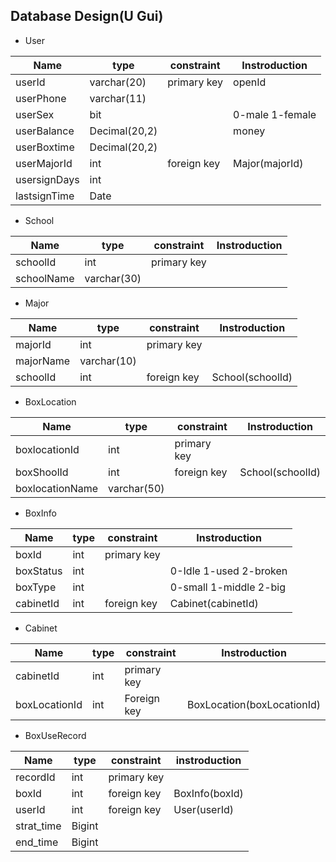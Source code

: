 ## Database Design(U Gui)

* User

| Name         | type          | constraint  | Instroduction   |
| ------------ | ------------- | ----------- | --------------- |
| userId       | varchar(20)   | primary key | openId          |
| userPhone    | varchar(11)   |             |                 |
| userSex      | bit           |             | 0-male 1-female |
| userBalance  | Decimal(20,2) |             | money           |
| userBoxtime  | Decimal(20,2) |             |                 |
| userMajorId  | int           | foreign key | Major(majorId)  |
| usersignDays | int           |             |                 |
| lastsignTime | Date          |             |                 |

* School

| Name       | type        | constraint  | Instroduction |
| ---------- | ----------- | ----------- | ------------- |
| schoolId   | int         | primary key |               |
| schoolName | varchar(30) |             |               |

* Major

| Name      | type        | constraint  | Instroduction    |
| --------- | ----------- | ----------- | ---------------- |
| majorId   | int         | primary key |                  |
| majorName | varchar(10) |             |                  |
| schoolId  | int         | foreign key | School(schoolId) |

* BoxLocation

| Name            | type        | constraint  | Instroduction    |
| --------------- | ----------- | ----------- | ---------------- |
| boxlocationId   | int         | primary key |                  |
| boxShoolId      | int         | foreign key | School(schoolId) |
| boxlocationName | varchar(50) |             |                  |

* BoxInfo

| Name      | type | constraint  | Instroduction          |
| --------- | ---- | ----------- | ---------------------- |
| boxId     | int  | primary key |                        |
| boxStatus | int  |             | 0-Idle 1-used 2-broken |
| boxType   | int  |             | 0-small 1-middle 2-big |
| cabinetId | int  | foreign key | Cabinet(cabinetId)     |

* Cabinet

| Name          | type | constraint  | Instroduction              |
| ------------- | ---- | ----------- | -------------------------- |
| cabinetId     | int  | primary key |                            |
| boxLocationId | int  | Foreign key | BoxLocation(boxLocationId) |

* BoxUseRecord

| Name       | type   | constraint  | instroduction  |
| ---------- | ------ | ----------- | -------------- |
| recordId   | int    | primary key |                |
| boxId      | int    | foreign key | BoxInfo(boxId) |
| userId     | int    | foreign key | User(userId)   |
| strat_time | Bigint |             |                |
| end_time   | Bigint |             |                |





